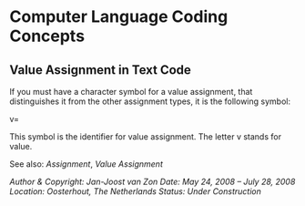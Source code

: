 ﻿Computer Language Coding Concepts
=================================

Value Assignment in Text Code
-----------------------------

If you must have a character symbol for a value assignment, that distinguishes it from the other assignment types, it is the following symbol:

v=

This symbol is the identifier for value assignment. The letter v stands for value.

See also: *Assignment*, *Value Assignment*


*Author & Copyright: Jan-Joost van Zon        Date: May 24, 2008 – July 28, 2008        Location: Oosterhout, The Netherlands        Status: Under Construction*

